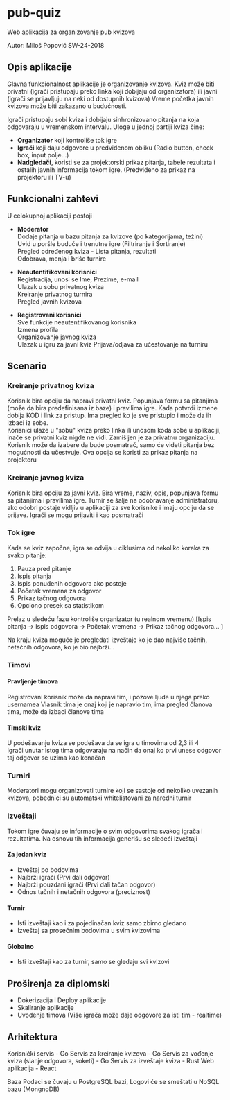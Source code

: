 # pub-quiz
Web aplikacija za organizovanje pub kvizova

Autor: Miloš Popović SW-24-2018


## Opis aplikacije
Glavna funkcionalnost aplikacije je organizovanje kvizova.
Kviz može biti privatni (igrači pristupaju preko linka koji dobijaju od organizatora) ili javni (igrači se prijavljuju na neki od dostupnih kvizova)
Vreme početka javnih kvizova može biti zakazano u budućnosti.

Igrači pristupaju sobi kviza i dobijaju sinhronizovano pitanja na koja odgovaraju u vremenskom intervalu. Uloge u jednoj partiji kviza čine:
- **Organizator** koji kontroliše tok igre
- **Igrači** koji daju odgovore u predviđenom obliku (Radio button, check box, input polje...)
- **Nadgledači**, koristi se za projektorski prikaz pitanja, tabele rezultata i ostalih javnih informacija tokom igre. (Predviđeno za prikaz na projektoru ili TV-u)


## Funkcionalni zahtevi
U celokupnoj aplikaciji postoji
- **Moderator**\
Dodaje pitanja u bazu pitanja za kvizove (po kategorijama, težini)\
Uvid u poršle buduće i trenutne igre (Filtriranje i Sortiranje)\
Pregled određenog kviza - Lista pitanja, rezultati\
Odobrava, menja i briše turnire

- **Neautentifikovani korisnici**\
Registracija, unosi se Ime, Prezime, e-mail\
Ulazak u sobu privatnog kviza\
Kreiranje privatnog turnira\
Pregled javnih kvizova


- **Registrovani korisnici**\
Sve funkcije neautentifikovanog korisnika\
Izmena profila\
Organizovanje javnog kviza\
Ulazak u igru za javni kviz
Prijava/odjava za učestovanje na turniru

## Scenario
### Kreiranje privatnog kviza
Korisnik bira opciju da napravi privatni kviz. Popunjava formu sa pitanjima (može da bira predefinisana iz baze) i pravilima igre. Kada potvrdi izmene dobija KOD i link za pristup. Ima pregled ko je sve pristupio i može da ih izbaci iz sobe.  
Korisnici ulaze u "sobu" kviza preko linka ili unosom koda sobe u aplikaciji, inače se privatni kviz nigde ne vidi. Zamišljen je za privatnu organizaciju.
Korisnik može da izabere da bude posmatrač, samo će videti pitanja bez mogućnosti da učestvuje. Ova opcija se koristi za prikaz pitanja na projektoru

### Kreiranje javnog kviza
Korisnik bira opciju za javni kviz. Bira vreme, naziv, opis, popunjava formu sa pitanjima i pravilima igre.
Turnir se šalje na odobravanje administratoru, ako odobri postaje vidljiv u aplikaciji za sve korisnike i imaju opciju da se prijave.
Igrači se mogu prijaviti i kao posmatrači

### Tok igre
Kada se kviz započne, igra se odvija u ciklusima od nekoliko koraka za svako pitanje:
1. Pauza pred pitanje
2. Ispis pitanja
3. Ispis ponuđenih odgovora ako postoje
4. Početak vremena za odgovor
5. Prikaz tačnog odgovora
6. Opciono presek sa statistikom

Prelaz u sledeću fazu kontroliše organizator (u realnom vremenu) [Ispis pitanja -> Ispis odgovora -> Početak vremena -> Prikaz tačnog odgovora... ]

Na kraju kviza moguće je pregledati izveštaje ko je dao najviše tačnih, netačnih odgovora, ko je bio najbrži...



### Timovi
#### Pravljenje timova
Registrovani korisnik može da napravi tim, i pozove ljude u njega preko usernamea
Vlasnik tima je onaj koji je napravio tim, ima pregled članova tima, može da izbaci članove tima

#### Timski kviz
U podešavanju kviza se podešava da se igra u timovima od 2,3 ili 4\
Igrači unutar istog tima odgovaraju na način da onaj ko prvi unese odgovor taj odgovor se uzima kao konačan

### Turniri
Moderatori mogu organizovati turnire koji se sastoje od nekoliko uvezanih kvizova, pobednici su automatski whitelistovani za naredni turnir

### Izveštaji
Tokom igre čuvaju se informacije o svim odgovorima svakog igrača i rezultatima. Na osnovu tih informacija generišu se sledeći izveštaji
#### Za jedan kviz
- Izveštaj po bodovima
- Najbrži igrači (Prvi dali odgovor)
- Najbrži pouzdani igrači (Prvi dali tačan odgovor)
- Odnos tačnih i netačnih odgovora (preciznost)

#### Turnir
- Isti izveštaji kao i za pojedinačan kviz samo zbirno gledano
- Izveštaj sa prosečnim bodovima u svim kvizovima

#### Globalno
- Isti izveštaji kao za turnir, samo se gledaju svi kvizovi

## Proširenja za diplomski
- Dokerizacija i Deploy aplikacije
- Skaliranje aplikacije
- Uvođenje timova (Više igrača može daje odgovore za isti tim - realtime)


## Arhitektura
Korisnički servis - Go
Servis za kreiranje kvizova - Go
Servis za vođenje kviza (slanje odgovora, soketi) - Go
Servis za izveštaje kviza - Rust
Web aplikacija - React

Baza
Podaci se čuvaju u PostgreSQL bazi, 
Logovi će se smeštati u NoSQL bazu (MongnoDB)
